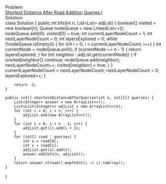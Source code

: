 Problem:
<br>
[Shortest Distance After Road Addition Queries I](https://leetcode.com/problems/shortest-distance-after-road-addition-queries-i/description/)
<br>
Solution:
<br>
class Solution {
    public int bfs(int n, List<List<Integer>> adjList) {
        boolean[] visited = new boolean[n];
        Queue<Integer> nodeQueue = new LinkedList<>();
        nodeQueue.add(0);
        visited[0] = true;
        int currentLayerNodeCount = 1;
        int nextLayerNodeCount = 0;
        int layersExplored = 0;
        while (!nodeQueue.isEmpty()) {
            for (int i = 0; i < currentLayerNodeCount; i++) {
                int currentNode = nodeQueue.poll();
                if (currentNode == n - 1) {
                    return layersExplored;
                }
                for (int neighbor : adjList.get(currentNode)) {
                    if (visited[neighbor]) continue;
                    nodeQueue.add(neighbor); 
                    nextLayerNodeCount++; 
                     visited[neighbor] = true;
                }
            }
            currentLayerNodeCount = nextLayerNodeCount;
            nextLayerNodeCount = 0; 
            layersExplored++; 
        }

        return -1;
    }

    public int[] shortestDistanceAfterQueries(int n, int[][] queries) {
        List<Integer> answer = new ArrayList<>();
        List<List<Integer>> adjList = new ArrayList<>(n);
        for (int i = 0; i < n; i++) {
            adjList.add(new ArrayList<>());
        }
        for (int i = 0; i < n - 1; i++) {
            adjList.get(i).add(i + 1);
        }
        for (int[] road : queries) {
            int u = road[0];
            int v = road[1];
            adjList.get(u).add(v);
            answer.add(bfs(n, adjList));
        }
        return answer.stream().mapToInt(i -> i).toArray();
    }
}

